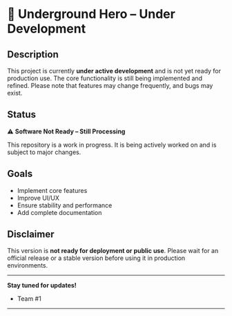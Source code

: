 # 🚧 Underground Hero – Under Development

## Description

This project is currently **under active development** and is not yet ready for production use. The core functionality is still being implemented and refined. Please note that features may change frequently, and bugs may exist.

## Status

⚠️ **Software Not Ready – Still Processing**

This repository is a work in progress. It is being actively worked on and is subject to major changes.

## Goals

- Implement core features
- Improve UI/UX
- Ensure stability and performance
- Add complete documentation

## Disclaimer

This version is **not ready for deployment or public use**. Please wait for an official release or a stable version before using it in production environments.

---

**Stay tuned for updates!**

* Team #1

---
